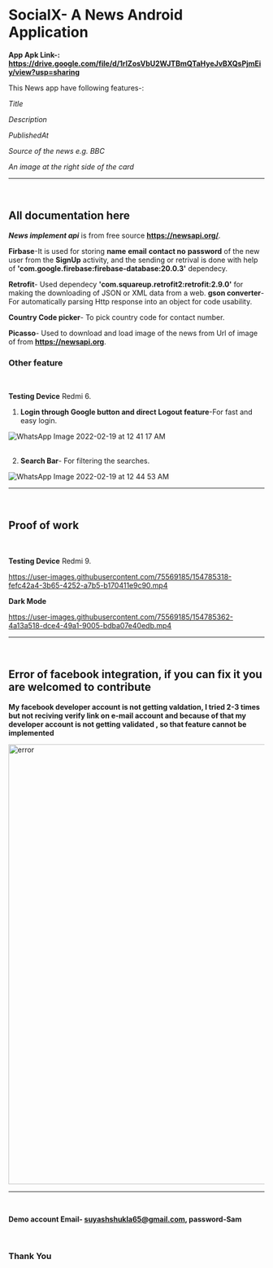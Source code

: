 # SocialX- A News Android Application

**App Apk Link-: https://drive.google.com/file/d/1rlZosVbU2WJTBmQTaHyeJvBXQsPjmEiy/view?usp=sharing**


This News app have following features-:

*Title*

*Description* 

*PublishedAt*

*Source of the news e.g. BBC*

*An image at the right side of the card* 

***
<br>

## All documentation here

***News implement api*** is from free source **https://newsapi.org/**.

**Firbase**-It is used for storing **name** **email** **contact no** **password** of the new user from the **SignUp** activity, and the sending or retrival is done with help of 
**'com.google.firebase:firebase-database:20.0.3'** dependecy.

**Retrofit**- Used dependecy **'com.squareup.retrofit2:retrofit:2.9.0'** for making the downloading of JSON or XML data from a web. **gson converter**- For automatically parsing Http response into an object for code usability.

**Country Code picker**- To pick country code for contact number.

**Picasso**- Used to download and load image of the news from Url of image of from **https://newsapi.org**.

### Other feature
<br>

**Testing Device** Redmi 6.

1. **Login through Google button and direct Logout feature**-For fast and easy login.

![WhatsApp Image 2022-02-19 at 12 41 17 AM](https://user-images.githubusercontent.com/75569185/154747052-5a35516a-48f7-49a9-93bd-6375713c5765.jpeg)
<br><br>

2. **Search Bar**- For filtering the searches.

![WhatsApp Image 2022-02-19 at 12 44 53 AM](https://user-images.githubusercontent.com/75569185/154747459-fcaaedee-aaff-481e-9b42-f9a85269f9b6.jpeg)


***
<br>

## Proof of work

<br>

**Testing Device** Redmi 9.



https://user-images.githubusercontent.com/75569185/154785318-fefc42a4-3b65-4252-a7b5-b170411e9c90.mp4

**Dark Mode**

https://user-images.githubusercontent.com/75569185/154785362-4a13a518-dce4-49a1-9005-bdba07e40edb.mp4



***
<br>

## Error of facebook integration, if you can fix it you are welcomed to contribute

**My facebook developer account is not getting valdation, I tried 2-3 times but not reciving verify link on e-mail account and because of that my developer account is not getting validated , so that feature cannot be implemented**


<img width="865" alt="error" src="https://user-images.githubusercontent.com/75569185/154742026-a04f679d-01c6-4561-ac65-6dc7fc0edd51.PNG">

 ***
 <br>
 
 **Demo account Email- suyashshukla65@gmail.com, password-Sam**
 
 <br>
 

### Thank You
